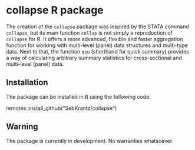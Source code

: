 # collapse R package

The creation of the `collapse` package was inspired by the STATA command `collapse`,
but its main function `collap` is not simply a reproduction of `collapse` for R.
It offers a more advanced, flexible and faster aggregation function
for working with multi-level (panel) data structures and multi-type data. Next to that,
the function `qsu` (shorthand for quick summary) provides a 
way of calculating arbitrary summary statistics for cross-sectional and multi-level (panel) data.


## Installation

The package can be installed in R using the following code:

remotes::install_github("SebKrantz/collapse")

## Warning

The package is currently in development. No warranties whatsoever.
